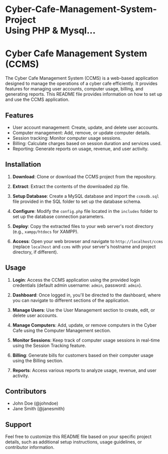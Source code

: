 # Cyber-Cafe-Management-System-Project<br>Using PHP & Mysql...

# Cyber Cafe Management System (CCMS)

The Cyber Cafe Management System (CCMS) is a web-based application designed to manage the operations of a cyber cafe efficiently. It provides features for managing user accounts, computer usage, billing, and generating reports. This README file provides information on how to set up and use the CCMS application.

## Features

- User account management: Create, update, and delete user accounts.
- Computer management: Add, remove, or update computer details.
- Session tracking: Monitor computer usage sessions.
- Billing: Calculate charges based on session duration and services used.
- Reporting: Generate reports on usage, revenue, and user activity.

## Installation

1. **Download**: Clone or download the CCMS project from the repository.

2. **Extract**: Extract the contents of the downloaded zip file.

3. **Setup Database**: Create a MySQL database and import the `ccmsdb.sql` file provided in the SQL folder to set up the database schema.

4. **Configure**: Modify the `config.php` file located in the `includes` folder to set up the database connection parameters.

5. **Deploy**: Copy the extracted files to your web server's root directory (e.g., `xampp/htdocs` for XAMPP).

6. **Access**: Open your web browser and navigate to `http://localhost/ccms` (replace `localhost` and `ccms` with your server's hostname and project directory, if different).

## Usage

1. **Login**: Access the CCMS application using the provided login credentials (default admin username: `admin`, password: `admin`).

2. **Dashboard**: Once logged in, you'll be directed to the dashboard, where you can navigate to different sections of the application.

3. **Manage Users**: Use the User Management section to create, edit, or delete user accounts.

4. **Manage Computers**: Add, update, or remove computers in the Cyber Cafe using the Computer Management section.

5. **Monitor Sessions**: Keep track of computer usage sessions in real-time using the Session Tracking feature.

6. **Billing**: Generate bills for customers based on their computer usage using the Billing section.

7. **Reports**: Access various reports to analyze usage, revenue, and user activity.

## Contributors

- John Doe (@johndoe)
- Jane Smith (@janesmith)

## Support

Feel free to customize this README file based on your specific project details, such as additional setup instructions, usage guidelines, or contributor information.
